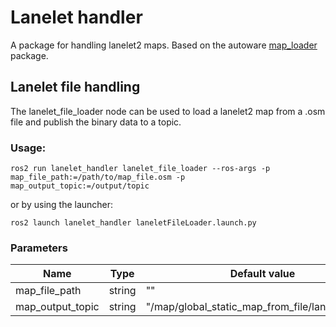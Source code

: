# Lanelet handler

A package for handling lanelet2 maps. Based on the autoware [map_loader](https://github.com/autowarefoundation/autoware.universe/tree/main/map/map_loader) package.

## Lanelet file handling

The lanelet_file_loader node can be used to load a lanelet2 map from a .osm file and publish the binary data to a topic.

### Usage:

```
ros2 run lanelet_handler lanelet_file_loader --ros-args -p map_file_path:=/path/to/map_file.osm -p map_output_topic:=/output/topic
```
or by using the launcher:
```
ros2 launch lanelet_handler laneletFileLoader.launch.py
```

### Parameters
| Name             | Type   | Default value                                   |
|------------------|--------|-------------------------------------------------|
| map_file_path    | string | ""                                              |
| map_output_topic | string | "/map/global_static_map_from_file/lanelet2_map" |


